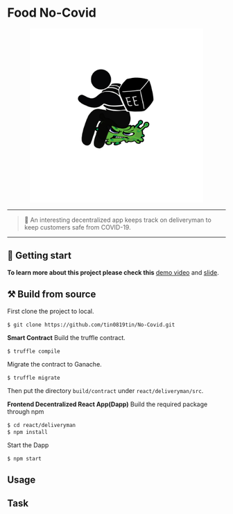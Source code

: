 # Food No-Covid
<p align="center">
<img src="./react/deliveryman/src/assets/img/Food_NoCovid.JPG" width="400" />
</p>

***
> :motor_scooter: An interesting decentralized app keeps track on deliveryman to keep customers safe from COVID-19.
***

## :checkered_flag: Getting start
**To learn more about this project please check this** [demo video](https://drive.google.com/drive/folders/1Fi8zdrgk-a7n5zhN43EWr_pR8y3mGjW0) and [slide](https://docs.google.com/presentation/d/1wc0fhlDLWS_E5UqvkS5xQBxlCQ4HZM_bQFfL4-1p2IY/edit#slide=id.p).



## :hammer_and_pick: Build from source 
First clone the project to local.
```shell
$ git clone https://github.com/tin0819tin/No-Covid.git
```

**Smart Contract**
Build the truffle contract.
```shell
$ truffle compile
```
Migrate the contract to Ganache.
```shell
$ truffle migrate
```

Then put the directory `build/contract` under `react/deliveryman/src`.

**Frontend Decentralized React App(Dapp)**
Build the required package through npm
```shell
$ cd react/deliveryman
$ npm install
```

Start the Dapp
```shell
$ npm start
```

## Usage


## Task


 